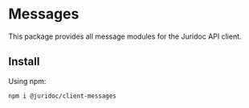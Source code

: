 # Messages

This package provides all message modules for the Juridoc API client.

## Install

Using npm:

```sh
npm i @juridoc/client-messages
```
